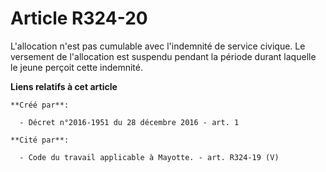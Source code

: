 # Article R324-20

L'allocation  n'est pas cumulable avec l'indemnité de service civique. Le versement  de l'allocation est suspendu pendant la
période durant laquelle le jeune  perçoit cette indemnité.

**Liens relatifs à cet article**

	**Créé par**:

	  - Décret n°2016-1951 du 28 décembre 2016 - art. 1

	**Cité par**:

	  - Code du travail applicable à Mayotte. - art. R324-19 (V)
